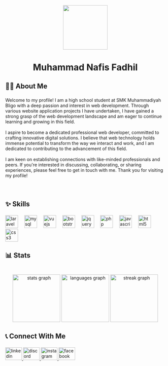 <div align="center">
  <img height="140" src="https://media.licdn.com/dms/image/D4E16AQG3d9AA0C-g8w/profile-displaybackgroundimage-shrink_350_1400/0/1691794667102?e=1705536000&v=beta&t=KQDhchl_RgSrcI94BwG17mKyQgLxHTA3U9czEKFk6UI"  />
</div>

###

<h1 align="center">Muhammad Nafis Fadhil</h1>

###

<h2 align="left">👨‍💻 About Me</h2>

###

<p align="left">Welcome to my profile! I am a high school student at SMK Muhammadiyah Bligo with a deep passion and interest in web development. Through various website application projects I have undertaken, I have gained a strong grasp of the web development landscape and am eager to continue learning and growing in this field.<br><br>I aspire to become a dedicated professional web developer, committed to crafting innovative digital solutions. I believe that web technology holds immense potential to transform the way we interact and work, and I am dedicated to contributing to the advancement of this field.<br><br>I am keen on establishing connections with like-minded professionals and peers. If you're interested in discussing, collaborating, or sharing experiences, please feel free to get in touch with me. Thank you for visiting my profile!</p>

###

<br clear="both">

<h2 align="left">✨ Skills</h2>

###

<div align="left">
  <img src="https://cdn.simpleicons.org/laravel/FF2D20" height="40" alt="laravel logo"  />
  <img width="12" />
  <img src="https://cdn.simpleicons.org/mysql/4479A1" height="40" alt="mysql logo"  />
  <img width="12" />
  <img src="https://cdn.jsdelivr.net/gh/devicons/devicon/icons/vuejs/vuejs-original.svg" height="40" alt="vuejs logo"  />
  <img width="12" />
  <img src="https://cdn.jsdelivr.net/gh/devicons/devicon/icons/bootstrap/bootstrap-original.svg" height="40" alt="bootstrap logo"  />
  <img width="12" />
  <img src="https://cdn.jsdelivr.net/gh/devicons/devicon/icons/jquery/jquery-original.svg" height="40" alt="jquery logo"  />
  <img width="12" />
  <img src="https://cdn.simpleicons.org/php/777BB4" height="40" alt="php logo"  />
  <img width="12" />
  <img src="https://cdn.jsdelivr.net/gh/devicons/devicon/icons/javascript/javascript-original.svg" height="40" alt="javascript logo"  />
  <img width="12" />
  <img src="https://cdn.jsdelivr.net/gh/devicons/devicon/icons/html5/html5-original.svg" height="40" alt="html5 logo"  />
  <img width="12" />
  <img src="https://cdn.jsdelivr.net/gh/devicons/devicon/icons/css3/css3-original.svg" height="40" alt="css3 logo"  />
</div>

###

<h2 align="left">📊 Stats</h2>

###

<br clear="both">

<div align="center">
  <img src="https://github-readme-stats.vercel.app/api?username=NafisFadhil&hide_title=false&hide_rank=false&show_icons=true&include_all_commits=true&count_private=true&disable_animations=false&theme=dracula&locale=en&hide_border=false&order=1" height="150" alt="stats graph"  />
  <img src="https://github-readme-stats.vercel.app/api/top-langs?username=NafisFadhil&locale=en&hide_title=false&layout=compact&card_width=320&langs_count=6&theme=dracula&hide_border=false&order=2" height="150" alt="languages graph"  />
  <img src="https://streak-stats.demolab.com?user=NafisFadhil&locale=en&mode=daily&theme=dracula&hide_border=false&border_radius=5&order=3" height="150" alt="streak graph"  />
</div>

###

<h2 align="left">📞 Connect With Me</h2>

###

<div align="left">
  <a href="https://www.linkedin.com/in/muhammadnafisfadhil/" target="_blank">
    <img src="https://raw.githubusercontent.com/maurodesouza/profile-readme-generator/master/src/assets/icons/social/linkedin/default.svg" width="52" height="40" alt="linkedin logo"  />
  </a>
  <a href="https://discordapp.com/users/595544882689343498" target="_blank">
    <img src="https://raw.githubusercontent.com/maurodesouza/profile-readme-generator/master/src/assets/icons/social/discord/default.svg" width="52" height="40" alt="discord logo"  />
  </a>
  <a href="https://www.instagram.com/nafis.fadhil/" target="_blank">
    <img src="https://raw.githubusercontent.com/maurodesouza/profile-readme-generator/master/src/assets/icons/social/instagram/default.svg" width="52" height="40" alt="instagram logo"  />
  </a>
  <a href="https://www.facebook.com/nafis.fadhil.5/" target="_blank">
    <img src="https://raw.githubusercontent.com/maurodesouza/profile-readme-generator/master/src/assets/icons/social/facebook/default.svg" width="52" height="40" alt="facebook logo"  />
  </a>
</div>

###
